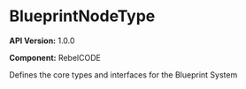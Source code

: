 # BlueprintNodeType

**API Version:** 1.0.0

**Component:** RebelCODE

Defines the core types and interfaces for the Blueprint System

